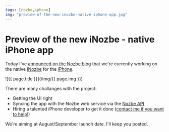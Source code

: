 ```yaml
---
tags: [nozbe,iphone]
img: "preview-of-the-new-inozbe-native-iphone-app.jpg"
---
```


# Preview of the new iNozbe - native iPhone app

Today I've [announced on the Nozbe blog](http://www.nozbe.com/gtd/blog/post-84d9c7/%5Bpreview%5D_inozbe_for_the_appstore_coming_soon_to_your_iphone) that we're currently working on the native [iNozbe](http://www.inozbe.com) for the [iPhone](http://www.apple.com/iphone). 

<!--More-->

![{{ page.title }}](/img/{{ page.img }})

There are many challanges with the project: 

  * Getting the UI right
  * Syncing the app with the Nozbe web service via the [Nozbe API](http://www.nozbe.com/api)
  * Hiring a talented iPhone developer to get it done ([contact me if you want to help!](http://apivision.com/contact))

We're aiming at August/September launch date. I'll keep you posted. 


[n]: https://michael.gratis/nozbe